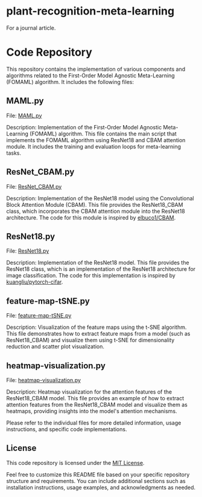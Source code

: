 # plant-recognition-meta-learning
For a journal article.

# Code Repository

This repository contains the implementation of various components and algorithms related to the First-Order Model Agnostic Meta-Learning (FOMAML) algorithm. It includes the following files:

## MAML.py

File: [MAML.py](MAML.py)

Description: Implementation of the First-Order Model Agnostic Meta-Learning (FOMAML) algorithm. This file contains the main script that implements the FOMAML algorithm using ResNet18 and CBAM attention module. It includes the training and evaluation loops for meta-learning tasks.

## ResNet_CBAM.py

File: [ResNet_CBAM.py](ResNet_CBAM.py)

Description: Implementation of the ResNet18 model using the Convolutional Block Attention Module (CBAM). This file provides the ResNet18_CBAM class, which incorporates the CBAM attention module into the ResNet18 architecture. The code for this module is inspired by [elbuco1/CBAM](https://github.com/elbuco1/CBAM).

## ResNet18.py

File: [ResNet18.py](ResNet18.py)

Description: Implementation of the ResNet18 model. This file provides the ResNet18 class, which is an implementation of the ResNet18 architecture for image classification. The code for this implementation is inspired by [kuangliu/pytorch-cifar](https://github.com/kuangliu/pytorch-cifar).

## feature-map-tSNE.py

File: [feature-map-tSNE.py](feature-map-tSNE.py)

Description: Visualization of the feature maps using the t-SNE algorithm. This file demonstrates how to extract feature maps from a model (such as ResNet18_CBAM) and visualize them using t-SNE for dimensionality reduction and scatter plot visualization.

## heatmap-visualization.py

File: [heatmap-visualization.py](heatmap-visualization.py)

Description: Heatmap visualization for the attention features of the ResNet18_CBAM model. This file provides an example of how to extract attention features from the ResNet18_CBAM model and visualize them as heatmaps, providing insights into the model's attention mechanisms.

Please refer to the individual files for more detailed information, usage instructions, and specific code implementations.

## License

This code repository is licensed under the [MIT License](LICENSE).

Feel free to customize this README file based on your specific repository structure and requirements. You can include additional sections such as installation instructions, usage examples, and acknowledgments as needed.
